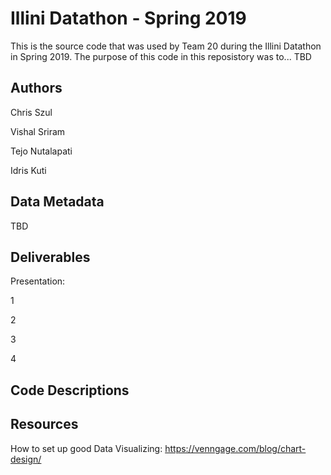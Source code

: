 # Illini Datathon - Spring 2019

This is the source code that was used by Team 20 during the Illini Datathon in Spring 2019. The purpose of this code in this reposistory was to... TBD

## Authors
Chris Szul

Vishal Sriram

Tejo Nutalapati

Idris Kuti

## Data Metadata
TBD

## Deliverables
Presentation: 

1

2

3

4

## Code Descriptions

## Resources
How to set up good Data Visualizing: https://venngage.com/blog/chart-design/
